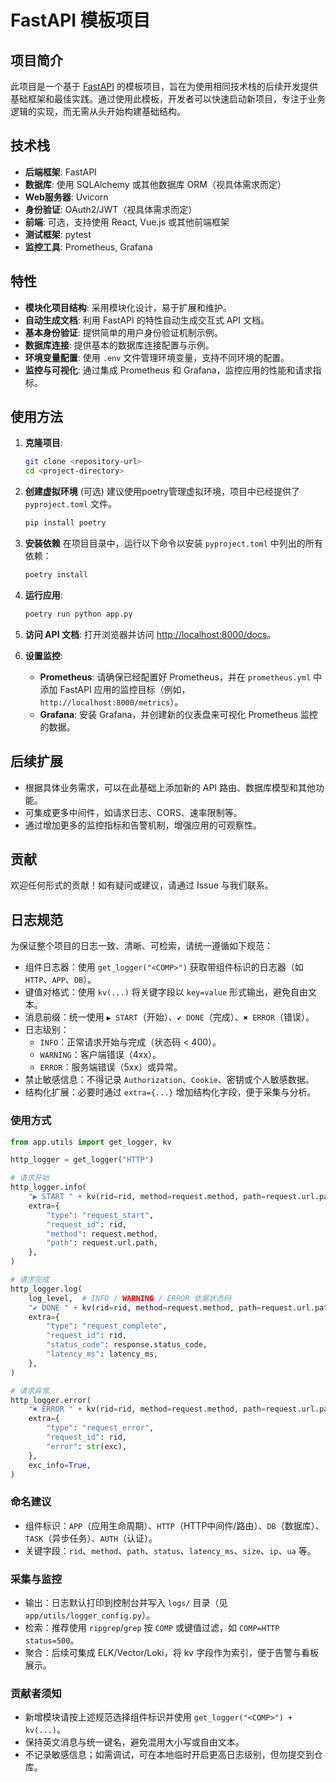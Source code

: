 # FastAPI 模板项目

## 项目简介

此项目是一个基于 [FastAPI](https://fastapi.tiangolo.com/) 的模板项目，旨在为使用相同技术栈的后续开发提供基础框架和最佳实践。通过使用此模板，开发者可以快速启动新项目，专注于业务逻辑的实现，而无需从头开始构建基础结构。

## 技术栈

- **后端框架**: FastAPI
- **数据库**: 使用 SQLAlchemy 或其他数据库 ORM（视具体需求而定）
- **Web服务器**: Uvicorn
- **身份验证**: OAuth2/JWT（视具体需求而定）
- **前端**: 可选，支持使用 React, Vue.js 或其他前端框架
- **测试框架**: pytest
- **监控工具**: Prometheus, Grafana

## 特性

- **模块化项目结构**: 采用模块化设计，易于扩展和维护。
- **自动生成文档**: 利用 FastAPI 的特性自动生成交互式 API 文档。
- **基本身份验证**: 提供简单的用户身份验证机制示例。
- **数据库连接**: 提供基本的数据库连接配置与示例。
- **环境变量配置**: 使用 `.env` 文件管理环境变量，支持不同环境的配置。
- **监控与可视化**: 通过集成 Prometheus 和 Grafana，监控应用的性能和请求指标。

## 使用方法

1. **克隆项目**:

    ```bash
    git clone <repository-url>
    cd <project-directory>
    ```

2. **创建虚拟环境** (可选) 建议使用poetry管理虚拟环境，项目中已经提供了 `pyproject.toml` 文件。

    ```bash
    pip install poetry
    ```

3. **安装依赖**
在项目目录中，运行以下命令以安装 `pyproject.toml` 中列出的所有依赖：

    ```bash
    poetry install
    ```

4. **运行应用**:

    ```bash
    poetry run python app.py 
    ```

5. **访问 API 文档**:
   打开浏览器并访问 [http://localhost:8000/docs](http://localhost:8000/docs)。

6. **设置监控**:
   - **Prometheus**: 请确保已经配置好 Prometheus，并在 `prometheus.yml` 中添加 FastAPI 应用的监控目标（例如，`http://localhost:8000/metrics`）。
   - **Grafana**: 安装 Grafana，并创建新的仪表盘来可视化 Prometheus 监控的数据。

## 后续扩展

- 根据具体业务需求，可以在此基础上添加新的 API 路由、数据库模型和其他功能。
- 可集成更多中间件，如请求日志、CORS、速率限制等。
- 通过增加更多的监控指标和告警机制，增强应用的可观察性。

## 贡献

欢迎任何形式的贡献！如有疑问或建议，请通过 Issue 与我们联系。

## 日志规范

为保证整个项目的日志一致、清晰、可检索，请统一遵循如下规范：

- 组件日志器：使用 `get_logger("<COMP>")` 获取带组件标识的日志器（如 `HTTP`、`APP`、`DB`）。
- 键值对格式：使用 `kv(...)` 将关键字段以 `key=value` 形式输出，避免自由文本。
- 消息前缀：统一使用 `▶ START`（开始）、`✔ DONE`（完成）、`✖ ERROR`（错误）。
- 日志级别：
  - `INFO`：正常请求开始与完成（状态码 < 400）。
  - `WARNING`：客户端错误（4xx）。
  - `ERROR`：服务端错误（5xx）或异常。
- 禁止敏感信息：不得记录 `Authorization`、`Cookie`、密钥或个人敏感数据。
- 结构化扩展：必要时通过 `extra={...}` 增加结构化字段，便于采集与分析。

### 使用方式

```python
from app.utils import get_logger, kv

http_logger = get_logger("HTTP")

# 请求开始
http_logger.info(
    "▶ START " + kv(rid=rid, method=request.method, path=request.url.path, ip=client_ip, ua=request.headers.get("user-agent")),
    extra={
        "type": "request_start",
        "request_id": rid,
        "method": request.method,
        "path": request.url.path,
    },
)

# 请求完成
http_logger.log(
    log_level,  # INFO / WARNING / ERROR 依据状态码
    "✔ DONE " + kv(rid=rid, method=request.method, path=request.url.path, status=response.status_code, latency_ms=latency_ms, size=response_size, ip=client_ip),
    extra={
        "type": "request_complete",
        "request_id": rid,
        "status_code": response.status_code,
        "latency_ms": latency_ms,
    },
)

# 请求异常
http_logger.error(
    "✖ ERROR " + kv(rid=rid, method=request.method, path=request.url.path, err=str(exc), latency_ms=latency_ms, ip=client_ip),
    extra={
        "type": "request_error",
        "request_id": rid,
        "error": str(exc),
    },
    exc_info=True,
)
```

### 命名建议

- 组件标识：`APP`（应用生命周期）、`HTTP`（HTTP中间件/路由）、`DB`（数据库）、`TASK`（异步任务）、`AUTH`（认证）。
- 关键字段：`rid`、`method`、`path`、`status`、`latency_ms`、`size`、`ip`、`ua` 等。

### 采集与监控

- 输出：日志默认打印到控制台并写入 `logs/` 目录（见 `app/utils/logger_config.py`）。
- 检索：推荐使用 `ripgrep`/`grep` 按 `COMP` 或键值过滤，如 `COMP=HTTP status=500`。
- 聚合：后续可集成 ELK/Vector/Loki，将 kv 字段作为索引，便于告警与看板展示。

### 贡献者须知

- 新增模块请按上述规范选择组件标识并使用 `get_logger("<COMP>") + kv(...)`。
- 保持英文消息与统一键名，避免混用大小写或自由文本。
- 不记录敏感信息；如需调试，可在本地临时开启更高日志级别，但勿提交到仓库。
